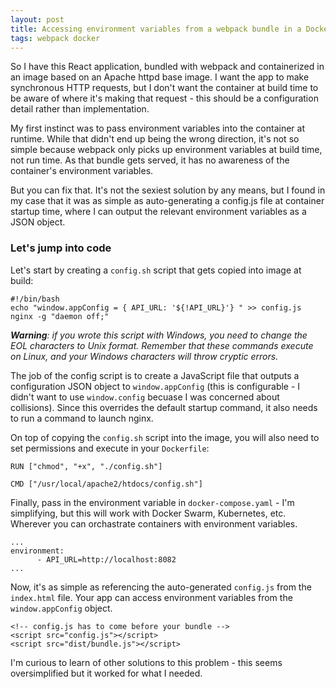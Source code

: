 ```yaml
---
layout: post
title: Accessing environment variables from a webpack bundle in a Docker container
tags: webpack docker
---
```


So I have this React application, bundled with webpack and containerized in an image based on an Apache httpd base image. I want the app to make synchronous HTTP requests, but I don't want the container at build time to be aware of where it's making that request - this should be a configuration detail rather than implementation.

My first instinct was to pass environment variables into the container at runtime. While that didn't end up being the wrong direction, it's not so simple because webpack only picks up environment variables at build time, not run time. As that bundle gets served, it has no awareness of the container's environment variables.

But you can fix that. It's not the sexiest solution by any means, but I found in my case that it was as simple as auto-generating a config.js file at container startup time, where I can output the relevant environment variables as a JSON object.

### Let's jump into code
Let's start by creating a `config.sh` script that gets copied into image at build:
```
#!/bin/bash
echo "window.appConfig = { API_URL: '${!API_URL}'} " >> config.js
nginx -g "daemon off;"
```

_**Warning**: if you wrote this script with Windows, you need to change the EOL characters to Unix format. Remember that these commands execute on Linux, and your Windows characters will throw cryptic errors._

The job of the config script is to create a JavaScript file that outputs a configuration JSON object to `window.appConfig` (this is configurable - I didn't want to use `window.config` becuase I was concerned about collisions). Since this overrides the default startup command, it also needs to run a command to launch nginx.

On top of copying the `config.sh` script into the image, you will also need to set permissions and execute in your `Dockerfile`:
```
RUN ["chmod", "+x", "./config.sh"]

CMD ["/usr/local/apache2/htdocs/config.sh"]
```

Finally, pass in the environment variable in `docker-compose.yaml` - I'm simplifying, but this will work with Docker Swarm, Kubernetes, etc. Wherever you can orchastrate containers with environment variables.
```
...
environment:
      - API_URL=http://localhost:8082
...
```

Now, it's as simple as referencing the auto-generated `config.js` from the `index.html` file. Your app can access environment variables from the `window.appConfig` object.
```
<!-- config.js has to come before your bundle -->
<script src="config.js"></script>  
<script src="dist/bundle.js"></script>
```

I'm curious to learn of other solutions to this problem - this seems oversimplified but it worked for what I needed.